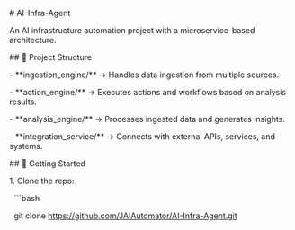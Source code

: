 \# AI-Infra-Agent



An AI infrastructure automation project with a microservice-based architecture.



\## 📂 Project Structure

\- \*\*ingestion\_engine/\*\* → Handles data ingestion from multiple sources.  

\- \*\*action\_engine/\*\* → Executes actions and workflows based on analysis results.  

\- \*\*analysis\_engine/\*\* → Processes ingested data and generates insights.  

\- \*\*integration\_service/\*\* → Connects with external APIs, services, and systems.  



\## 🚀 Getting Started

1\. Clone the repo:

&nbsp;  ```bash

&nbsp;  git clone https://github.com/JAIAutomator/AI-Infra-Agent.git



